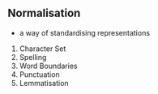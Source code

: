 ## Normalisation
- a way of standardising representations
1. Character Set
2. Spelling
3. Word Boundaries
4. Punctuation
5. Lemmatisation
